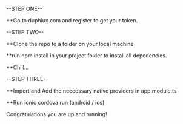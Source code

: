 --STEP ONE--

**Go to duphlux.com and register to get your token.

--STEP TWO--

**Clone the repo to a folder on your local machine

**run npm install in your project folder to install all depedencies.

**Chill...

--STEP THREE--

**Import and Add the neccessary native providers in app.module.ts

**Run ionic cordova run (android / ios) 

Congratulations you are up and running!
